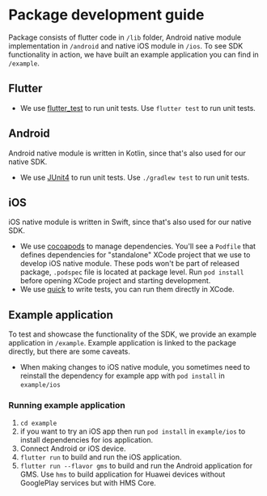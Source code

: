 # Package development guide
Package consists of flutter code in `/lib` folder, Android native module implementation in `/android` and native iOS module in `/ios`. To see SDK functionality in action, we have built an example application you can find in `/example`.

## Flutter
* We use [flutter_test](https://api.flutter.dev/flutter/flutter_test/flutter_test-library.html) to run unit tests. Use `flutter test` to run unit tests.

## Android
Android native module is written in Kotlin, since that's also used for our native SDK. 
* We use [JUnit4](https://junit.org/junit4/) to run unit tests. Use `./gradlew test` to run unit tests.

## iOS
iOS native module is written in Swift, since that's also used for our native SDK. 

* We use [cocoapods](https://cocoapods.org/) to manage dependencies. You'll see a `Podfile` that defines dependencies for "standalone" XCode project that we use to develop iOS native module. These pods won't be part of released package, `.podspec` file is located at package level. Run `pod install` before opening XCode project and starting development.
* We use [quick](https://github.com/Quick/Quick) to write tests, you can run them directly in XCode.


## Example application
To test and showcase the functionality of the SDK, we provide an example application in `/example`. Example application is linked to the package directly, but there are some caveats.
* When making changes to iOS native module, you sometimes need to reinstall the dependency for example app with `pod install` in `example/ios`

### Running example application
1. `cd example`
2. if you want to try an iOS app then run `pod install` in `example/ios` to install dependencies for ios application.
2. Connect Android or iOS device.
4. `flutter run` to build and run the iOS application.
5. `flutter run --flavor gms` to build and run the Android application for GMS. Use `hms` to build application for Huawei devices without GooglePlay services but with HMS Core.
